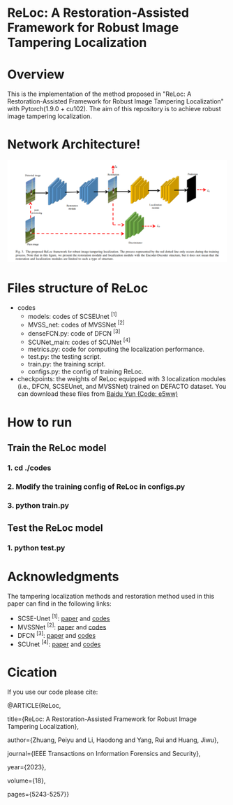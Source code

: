 # ReLoc: A Restoration-Assisted Framework for Robust Image Tampering Localization

# Overview
This is the implementation of the method proposed in "ReLoc: A Restoration-Assisted Framework for Robust Image Tampering Localization" with Pytorch(1.9.0 + cu102). The aim of this repository is to achieve robust image tampering localization.
# Network Architecture!
![image](https://github.com/ZhuangPeiyu/ReLoc/blob/main/models/ReLoc.png)
# Files structure of ReLoc
- codes 
  - models: codes of SCSEUnet <sup>[1]</sup>
  - MVSS_net: codes of MVSSNet <sup>[2]</sup>
  - denseFCN.py: code of DFCN <sup>[3]</sup>
  - SCUNet_main: codes of SCUNet <sup>[4]</sup>
  - metrics.py: code for computing the localization performance.
  - test.py: the testing script.
  - train.py: the training script.
  - configs.py: the config of training ReLoc.
- checkpoints: the weights of ReLoc equipped with 3 localization modules (i.e., DFCN, SCSEUnet, and MVSSNet)
trained on DEFACTO dataset. You can download these files from [Baidu Yun (Code: e5ww)](https://pan.baidu.com/s/1UlQRDXjK6TuhucdOiiyvdQ)


# How to run
## Train the ReLoc model
### 1. cd ./codes
### 2. Modify the training config of ReLoc in configs.py
### 3. python train.py

## Test the ReLoc model
### 1. python test.py

# Acknowledgments
The tampering localization methods and restoration method used in this paper can find in the following links:
- SCSE-Unet <sup>[1]</sup>: [paper](https://ieeexplore.ieee.org/abstract/document/9686650) and [codes](https://github.com/HighwayWu/ImageForensicsOSN)
- MVSSNet <sup>[2]</sup>: [paper](https://ieeexplore.ieee.org/abstract/document/9789576) and [codes](https://github.com/dong03/MVSS-Net)
- DFCN <sup>[3]</sup>: [paper](https://ieeexplore.ieee.org/abstract/document/9393396) and [codes](https://github.com/ZhuangPeiyu/Dense-FCN-for-tampering-localization)
- SCUnet <sup>[4]</sup>: [paper](https://arxiv.org/abs/2203.13278) and [codes](https://github.com/cszn/SCUNet/)

# Cication
If you use our code please cite:

@ARTICLE{ReLoc,

  title={ReLoc: A Restoration-Assisted Framework for Robust Image Tampering Localization}, 

  author={Zhuang, Peiyu and Li, Haodong and Yang, Rui and Huang, Jiwu},

  journal={IEEE Transactions on Information Forensics and Security}, 

  year={2023},

  volume={18},

  pages={5243-5257}}